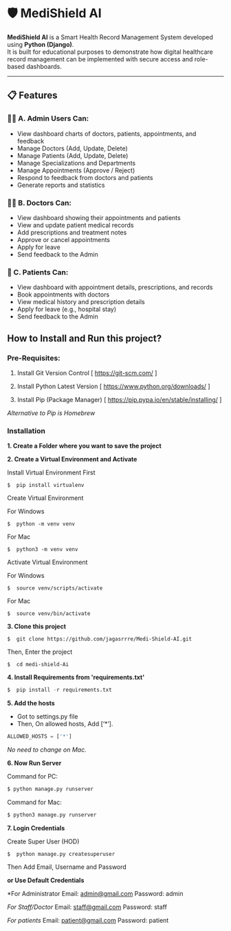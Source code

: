 # 🛡️ MediShield AI

**MediShield AI** is a Smart Health Record Management System developed using **Python (Django)**.  
It is built for educational purposes to demonstrate how digital healthcare record management can be implemented with secure access and role-based dashboards.

---

## 📋 Features

### 👨‍💼 A. Admin Users Can:
- View dashboard charts of doctors, patients, appointments, and feedback
- Manage Doctors (Add, Update, Delete)
- Manage Patients (Add, Update, Delete)
- Manage Specializations and Departments
- Manage Appointments (Approve / Reject)
- Respond to feedback from doctors and patients
- Generate reports and statistics

### 👨‍⚕️ B. Doctors Can:
- View dashboard showing their appointments and patients
- View and update patient medical records
- Add prescriptions and treatment notes
- Approve or cancel appointments
- Apply for leave
- Send feedback to the Admin

### 👤 C. Patients Can:
- View dashboard with appointment details, prescriptions, and records
- Book appointments with doctors
- View medical history and prescription details
- Apply for leave (e.g., hospital stay)
- Send feedback to the Admin

## How to Install and Run this project?

### Pre-Requisites:
1. Install Git Version Control
[ https://git-scm.com/ ]

2. Install Python Latest Version
[ https://www.python.org/downloads/ ]

3. Install Pip (Package Manager)
[ https://pip.pypa.io/en/stable/installing/ ]

*Alternative to Pip is Homebrew*

### Installation
**1. Create a Folder where you want to save the project**

**2. Create a Virtual Environment and Activate**

Install Virtual Environment First
```
$  pip install virtualenv
```

Create Virtual Environment

For Windows
```
$  python -m venv venv
```
For Mac
```
$  python3 -m venv venv
```

Activate Virtual Environment

For Windows
```
$  source venv/scripts/activate
```

For Mac
```
$  source venv/bin/activate
```

**3. Clone this project**
```
$  git clone https://github.com/jagasrrre/Medi-Shield-AI.git
```

Then, Enter the project
```
$  cd medi-shield-Ai
```

**4. Install Requirements from 'requirements.txt'**
```python
$  pip install -r requirements.txt
```

**5. Add the hosts**

- Got to settings.py file 
- Then, On allowed hosts, Add [‘*’]. 
```python
ALLOWED_HOSTS = ['*']
```
*No need to change on Mac.*


**6. Now Run Server**

Command for PC:
```python
$ python manage.py runserver
```

Command for Mac:
```python
$ python3 manage.py runserver
```

**7. Login Credentials**

Create Super User (HOD)
```
$  python manage.py createsuperuser
```
Then Add Email, Username and Password

**or Use Default Credentials**

*For Administrator
Email: admin@gmail.com
Password: admin

*For Staff/Doctor*
Email: staff@gmail.com
Password: staff

*For patients*
Email: patient@gmail.com
Password: patient


